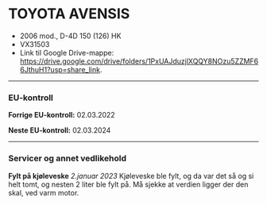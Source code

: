 # TOYOTA AVENSIS
* 2006 mod., D-4D 150 (126) HK
* VX31503 
* Link til Google Drive-mappe: https://drive.google.com/drive/folders/1PxUAJduzjlXQQY8NOzu5ZZMF66JthuH1?usp=share_link. 

---
### EU-kontroll

**Forrige EU-kontroll:** 02.03.2022

**Neste EU-kontroll:** 02.03.2024

---
### Servicer og annet vedlikehold

**Fylt på kjøleveske** *2.januar 2023* 
Kjøleveske ble fylt, og da var det så og si helt tomt, og nesten 2 liter ble fylt på. Må sjekke at verdien ligger der den skal, ved varm motor.
